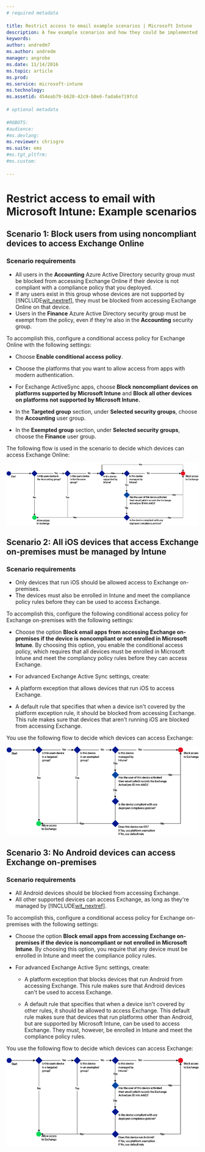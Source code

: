 ```yaml
---
# required metadata

title: Restrict access to email example scenarios | Microsoft Intune
description: A few example scenarios and how they could be implemented with conditional access.
keywords:
author: andredm7
ms.author: andredm
manager: angrobe
ms.date: 11/14/2016
ms.topic: article
ms.prod:
ms.service: microsoft-intune
ms.technology:
ms.assetid: 454eab79-b620-42c9-b8e6-fada6e719fcd

# optional metadata

#ROBOTS:
#audience:
#ms.devlang:
ms.reviewer: chrisgre
ms.suite: ems
#ms.tgt_pltfrm:
#ms.custom:

---
```


# Restrict access to email with Microsoft Intune: Example scenarios

## Scenario 1: Block users from using noncompliant devices to access Exchange Online
### Scenario requirements
- All users in the **Accounting** Azure Active Directory security group must be blocked from accessing Exchange Online if their device is not compliant with a compliance policy that you deployed.
- If any users exist in this group whose devices are not supported by [!INCLUDE[wit_nextref](../includes/wit_nextref_md.md)], they must be blocked from accessing Exchange Online on that device.
- Users in the **Finance** Azure Active Directory security group must be exempt from the policy, even if they're also in the **Accounting** security group.

To accomplish this, configure a conditional access policy for Exchange Online with the following settings:

- Choose **Enable conditional access policy**.

- Choose the platforms that you want to allow access from apps with modern authentication.
- For Exchange ActiveSync apps, choose **Block noncompliant devices on platforms supported by Microsoft Intune** and **Block all other devices on platforms not supported by Microsoft Intune.**
-   In the **Targeted group** section, under **Selected security groups**, choose the **Accounting** user group.

-   In the **Exempted group** section, under **Selected security groups**, choose the **Finance** user group.


The following flow is used in the scenario to decide which devices can access Exchange Online:

![Device access flow](./media/ConditionalAccess8-5.png)

## Scenario 2: All iOS devices that access Exchange on-premises must be managed by Intune
### Scenario requirements
- Only devices that run iOS should be allowed access to Exchange on-premises.
- The devices must also be enrolled in Intune and meet the compliance policy rules before they can be used to access Exchange.

To accomplish this, configure the following conditional access policy for Exchange on-premises with the following settings:

-   Choose the option **Block email apps from accessing Exchange on-premises if the device is noncompliant or not enrolled in Microsoft Intune**. By choosing this option, you enable the conditional access policy, which requires that all devices must be enrolled in Microsoft Intune and meet the compliancy policy rules before they can access Exchange.

-   For advanced Exchange Active Sync settings, create:

  -   A platform exception that allows devices that run iOS to access Exchange.   

  -   A default rule that specifies that when a device isn't covered by the platform exception rule, it should be blocked from accessing Exchange. This rule makes sure that devices that aren't running iOS are blocked from accessing Exchange.

You use the following flow to decide which devices can access Exchange:

![Device access flow](./media/ConditionalAccess8-3.png)

## Scenario 3: No Android devices can access Exchange on-premises
### Scenario requirements
- All Android devices should be blocked from accessing Exchange.
- All other supported devices can access Exchange, as long as they're managed by [!INCLUDE[wit_nextref](../includes/wit_nextref_md.md)].

To accomplish this, configure a conditional access policy for Exchange on-premises with the following settings:

-   Choose the option **Block email apps from accessing Exchange on-premises if the device is noncompliant or not enrolled in Microsoft Intune**. By choosing this option, you require that any device must be enrolled in Intune and meet the compliance policy rules.

- For advanced Exchange Active Sync settings, create:
  -   A platform exception that blocks devices that run Android from accessing Exchange. This rule makes sure that Android devices can't be used to access Exchange.

  -   A default rule that specifies that when a device isn't covered by other rules, it should be allowed to access Exchange. This default rule makes sure that devices that run platforms other than Android, but are supported by Microsoft Intune, can be used to access Exchange. They must, however, be enrolled in Intune and meet the compliance policy rules.

You use the following flow to decide which devices can access Exchange:

![Device access flow](./media/ConditionalAccess8-4.png)
